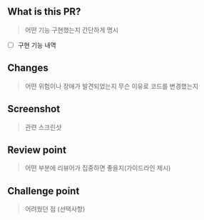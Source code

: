 ## What is this PR?
> 어떤 기능 구현했는지 간단하게 명시
>

- [ ] 구현 기능 내역

## Changes
> 어떤 위험이나 장애가 발견되었는지
> 무슨 이유로 코드를 변경했는지
>


## Screenshot
> 관련 스크린샷
> 


## Review point
> 어떤 부분에 리뷰어가 집중하면 좋을지(가이드라인 제시)
>


## Challenge point
> 어려웠던 점 (선택사항)
>

